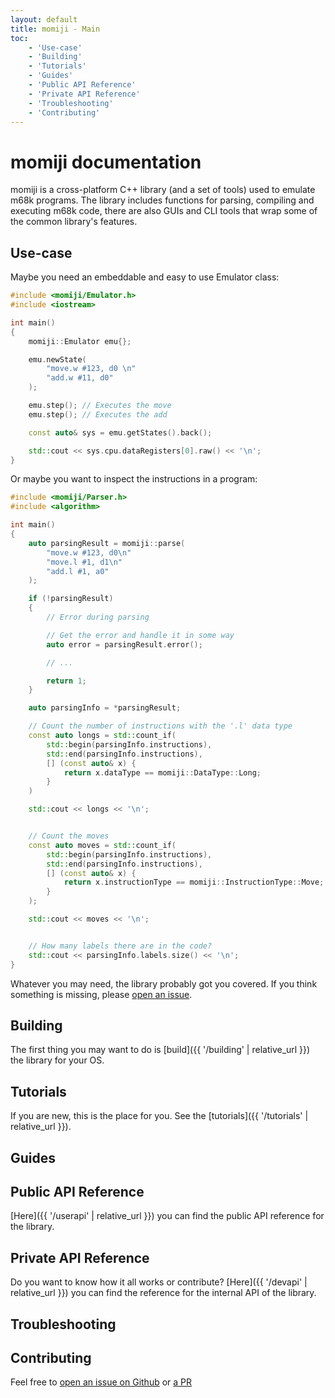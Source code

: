 ```yaml
---
layout: default
title: momiji - Main
toc:
    - 'Use-case'
    - 'Building'
    - 'Tutorials'
    - 'Guides'
    - 'Public API Reference'
    - 'Private API Reference'
    - 'Troubleshooting'
    - 'Contributing'
---
```


# momiji documentation

momiji is a cross-platform C++ library (and a set of tools) used to emulate m68k
programs.
The library includes functions for parsing, compiling and executing m68k code,
there are also GUIs and CLI tools that wrap some of the common library's
features.

## Use-case

Maybe you need an embeddable and easy to use Emulator class:

```cpp
#include <momiji/Emulator.h>
#include <iostream>

int main()
{
    momiji::Emulator emu{};

    emu.newState(
        "move.w #123, d0 \n"
        "add.w #11, d0"
    );

    emu.step(); // Executes the move
    emu.step(); // Executes the add

    const auto& sys = emu.getStates().back();

    std::cout << sys.cpu.dataRegisters[0].raw() << '\n';
}
```

Or maybe you want to inspect the instructions in a program:

```cpp
#include <momiji/Parser.h>
#include <algorithm>

int main()
{
    auto parsingResult = momiji::parse(
        "move.w #123, d0\n"
        "move.l #1, d1\n"
        "add.l #1, a0"
    );

    if (!parsingResult)
    {
        // Error during parsing

        // Get the error and handle it in some way
        auto error = parsingResult.error();

        // ...

        return 1;
    }

    auto parsingInfo = *parsingResult;

    // Count the number of instructions with the '.l' data type
    const auto longs = std::count_if(
        std::begin(parsingInfo.instructions),
        std::end(parsingInfo.instructions),
        [] (const auto& x) {
            return x.dataType == momiji::DataType::Long;
        }
    )

    std::cout << longs << '\n';


    // Count the moves
    const auto moves = std::count_if(
        std::begin(parsingInfo.instructions),
        std::end(parsingInfo.instructions),
        [] (const auto& x) {
            return x.instructionType == momiji::InstructionType::Move;
        }
    );

    std::cout << moves << '\n';


    // How many labels there are in the code?
    std::cout << parsingInfo.labels.size() << '\n';
}
```

Whatever you may need, the library probably got you covered.
If you think something is missing, please
[open an issue](https://github.com/andry-dev/momiji/issues).

## Building

The first thing you may want to do is [build]({{ '/building' | relative_url }}) the library for your OS.

## Tutorials

If you are new, this is the place for you. See the [tutorials]({{ '/tutorials' | relative_url }}).

## Guides

## Public API Reference

[Here]({{ '/userapi' | relative_url }}) you can find the public API reference for the library.

## Private API Reference

Do you want to know how it all works or contribute? [Here]({{ '/devapi' | relative_url }}) you can find
the reference for the internal API of the library.

## Troubleshooting

## Contributing

Feel free to
[open an issue on Github](https://github.com/andry-dev/momiji/issues) or
[a PR](https://github.com/andry-dev/momiji/pull-requests)
